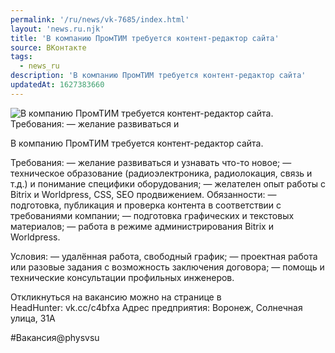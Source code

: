 ```yaml
---
permalink: '/ru/news/vk-7685/index.html'
layout: 'news.ru.njk'
title: 'В компанию ПромТИМ требуется контент-редактор сайта'
source: ВКонтакте
tags:
  - news_ru
description: 'В компанию ПромТИМ требуется контент-редактор сайта'
updatedAt: 1627383660
---
```

![В компанию ПромТИМ требуется контент-редактор сайта. Требования: — желание развиваться и](https://sun9-41.userapi.com/sun9-75/impg/eFo30-TaWkeSRXm3FdAnqvgkbnjS0rLqos5T8w/Lkpp4BGMpzU.jpg?size=1280x720&quality=96&sign=327f909a094d269c3901671b95b7d949&c_uniq_tag=6xOzYRdd8qPTVK1LLZfTUUqj3LNu4N8qhkBeh8EZDDU&type=album)

В компанию ПромТИМ требуется контент-редактор сайта.

Требования:
— желание развиваться и узнавать что-то новое;
— техническое образование (радиоэлектроника, радиолокация, связь и т.д.) и понимание специфики оборудования;
— желателен опыт работы с Bitrix и Worldpress, CSS, SEO продвижением.
Обязанности:
— подготовка, публикация и проверка контента в соответствии с требованиями компании;
— подготовка графических и текстовых материалов;
— работа в режиме администрирования Bitrix и Worldpress.

Условия:
— удалённая работа, свободный график;
— проектная работа или разовые задания с возможность заключения договора;
— помощь и технические консультации профильных инженеров.

Откликнуться на вакансию можно на странице в HeadHunter: vk.cc/c4bfxa
Адрес предприятия: Воронеж, Солнечная улица, 31А

#Вакансия@physvsu
